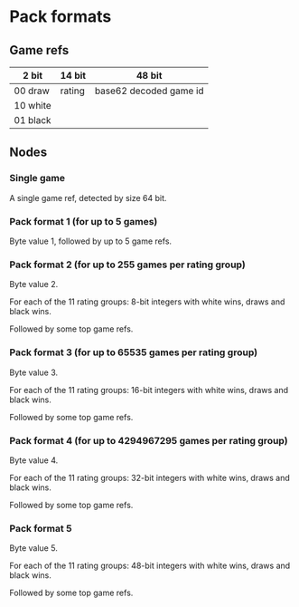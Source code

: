 Pack formats
============

Game refs
---------

2 bit     | 14 bit  | 48 bit
--------- | ------- | -----------------------
00 draw   | rating  | base62 decoded game id
10 white  |         |
01 black  |         |

Nodes
-----

### Single game

A single game ref, detected by size 64 bit.

### Pack format 1 (for up to 5 games)

Byte value 1, followed by up to 5 game refs.

### Pack format 2 (for up to 255 games per rating group)

Byte value 2.

For each of the 11 rating groups: 8-bit integers with white wins, draws
and black wins.

Followed by some top game refs.

### Pack format 3 (for up to 65535 games per rating group)

Byte value 3.

For each of the 11 rating groups: 16-bit integers with white wins, draws
and black wins.

Followed by some top game refs.

### Pack format 4 (for up to 4294967295 games per rating group)

Byte value 4.

For each of the 11 rating groups: 32-bit integers with white wins, draws
and black wins.

Followed by some top game refs.

### Pack format 5

Byte value 5.

For each of the 11 rating groups: 48-bit integers with white wins, draws
and black wins.

Followed by some top game refs.
